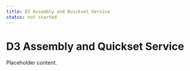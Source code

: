 ```yaml
---
title: D3 Assembly and Quickset Service
status: not started
---
```


# D3 Assembly and Quickset Service

Placeholder content.
